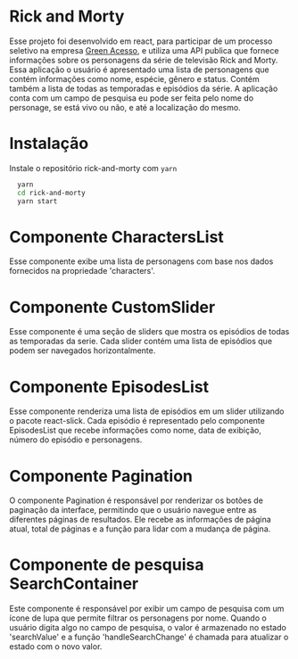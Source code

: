 # Rick and Morty

Esse projeto foi desenvolvido em react, para participar de um processo seletivo na empresa [Green Acesso](https://greenacesso.com.br/), e utiliza uma API publica que fornece informações sobre os personagens da série de televisão Rick and Morty.
Essa aplicação o usuário é apresentado uma lista de personagens que contém informações como nome, espécie, gênero e status. Contém também a lista de todas as temporadas e episódios da série.
A aplicação conta com um campo de pesquisa eu pode ser feita pelo nome do personage, se está vivo ou não, e até a localização do mesmo. 

# Instalação

Instale o repositório rick-and-morty com ```yarn```

```bash
  yarn 
  cd rick-and-morty
  yarn start
```

# Componente CharactersList
Esse componente exibe uma lista de personagens com base nos dados fornecidos na propriedade 'characters'.

# Componente CustomSlider
Esse componente é uma seção de sliders que mostra os episódios de todas as temporadas da serie. Cada slider contém uma lista de episódios que podem ser navegados horizontalmente.

# Componente EpisodesList
Esse componente renderiza uma lista de episódios em um slider utilizando o pacote react-slick. Cada episódio é representado pelo componente EpisodesList que recebe informações como nome, data de exibição, número do episódio e personagens.

# Componente Pagination
O componente Pagination é responsável por renderizar os botões de paginação da interface, permitindo que o usuário navegue entre as diferentes páginas de resultados. Ele recebe as informações de página atual, total de páginas e a função para lidar com a mudança de página.

# Componente de pesquisa SearchContainer
Este componente é responsável por exibir um campo de pesquisa com um ícone de lupa que permite filtrar os personagens por nome. Quando o usuário digita algo no campo de pesquisa, o valor é armazenado no estado 'searchValue' e a função 'handleSearchChange' é chamada para atualizar o estado com o novo valor.
    